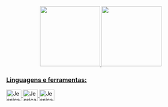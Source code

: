 



<div align="center">
  <a href="https://github.com/Jessica-Vieira">
  <img height="160em" src="https://github-readme-stats.vercel.app/api?username=Jessica-Vieira&show_icons=true&theme=panda&include_all_commits=true&count_private=true"/>
  <img height="160em" src="https://github-readme-stats.vercel.app/api/top-langs/?username=Jessica-Vieira&layout=compact&langs_count=7&theme=panda"/>
</div>
<h3 align="left">Linguagens e ferramentas:</h3>
<div style="display: inline_block">
  <img align="center" alt="Jessica-HTML" height="30" width="40" src="https://cdn.jsdelivr.net/gh/devicons/devicon/icons/html5/html5-plain-wordmark.svg">
  <img align="center" alt="Jessica-CSS" height="30" width="40" src="https://cdn.jsdelivr.net/gh/devicons/devicon/icons/css3/css3-plain-wordmark.svg">
  <img align="center" alt="Jessica-JS" height="30" width="40" src="https://cdn.jsdelivr.net/gh/devicons/devicon/icons/javascript/javascript-plain.svg">
</div>

